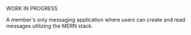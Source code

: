 WORK IN PROGRESS

A member's only messaging application where users can create and read messages utilizing the MERN stack.
